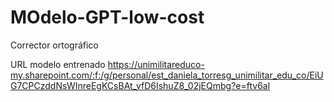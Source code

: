# MOdelo-GPT-low-cost
Corrector ortográfico


URL modelo entrenado
https://unimilitareduco-my.sharepoint.com/:f:/g/personal/est_daniela_torresg_unimilitar_edu_co/EiUG7CPCzddNsWInreEgKCsBAt_vfD6IshuZ8_02jEQmbg?e=ftv6al
